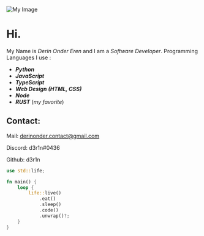 ![My Image](https://ibb.co/4MY29WD)

# **Hi.**

My Name is *Derin Onder Eren* and I am a *Software Developer*.
Programming Languages I use :

 - ***Python*** 
 - ***JavaScript***
 - ***TypeScript***
 -  ***Web Design (HTML, CSS)***
 -  ***Node***
 - ***RUST*** (*my favorite*)



##  **Contact**:
Mail: derinonder.contact@gmail.com

Discord: d3r1n#0436

Github: d3r1n

```rust
use std::life;

fn main() {
	loop {
		life::live()
			.eat()
			.sleep()
			.code()
			.unwrap()?;
	}
}
```
